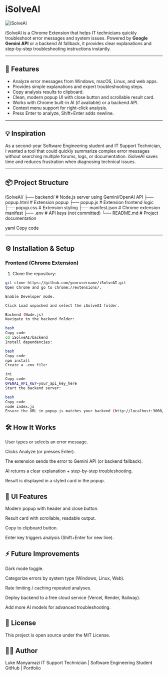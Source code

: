 # iSolveAI

![iSolveAI](https://img.shields.io/badge/iSolveAI-IT%20Support%20Assistant-blue)

iSolveAI is a Chrome Extension that helps IT technicians quickly troubleshoot error messages and system issues. Powered by **Google Gemini API** or a backend AI fallback, it provides clear explanations and step-by-step troubleshooting instructions instantly.

---

## 🚀 Features

- Analyze error messages from Windows, macOS, Linux, and web apps.
- Provides simple explanations and expert troubleshooting steps.
- Copy analysis results to clipboard.
- Clean, modern popup UI with close button and scrollable result card.
- Works with Chrome built-in AI (if available) or a backend API.
- Context menu support for right-click analysis.
- Press Enter to analyze, Shift+Enter adds newline.

---

## 💡 Inspiration

As a second-year Software Engineering student and IT Support Technician, I wanted a tool that could quickly summarize complex error messages without searching multiple forums, logs, or documentation. iSolveAI saves time and reduces frustration when diagnosing technical issues.

---

## 📦 Project Structure

iSolveAI/
├── backend/ # Node.js server using Gemini/OpenAI API
├── popup.html # Extension popup
├── popup.js # Extension frontend logic
├── popup.css # Extension styling
├── manifest.json # Chrome extension manifest
├── .env # API keys (not committed)
└── README.md # Project documentation

yaml
Copy code

---

## ⚙️ Installation & Setup

### Frontend (Chrome Extension)
1. Clone the repository:
```bash
git clone https://github.com/yourusername/iSolveAI.git
Open Chrome and go to chrome://extensions/.

Enable Developer mode.

Click Load unpacked and select the iSolveAI folder.

Backend (Node.js)
Navigate to the backend folder:

bash
Copy code
cd iSolveAI/backend
Install dependencies:

bash
Copy code
npm install
Create a .env file:

ini
Copy code
OPENAI_API_KEY=your_api_key_here
Start the backend server:

bash
Copy code
node index.js
Ensure the URL in popup.js matches your backend (http://localhost:3000/analyze).
```
## 🛠 How It Works
User types or selects an error message.

Clicks Analyze (or presses Enter).

The extension sends the error to Gemini API (or backend fallback).

AI returns a clear explanation + step-by-step troubleshooting.

Result is displayed in a styled card in the popup.

## 🎨 UI Features
Modern popup with header and close button.

Result card with scrollable, readable output.

Copy to clipboard button.

Enter key triggers analysis (Shift+Enter for new line).

## ⚡ Future Improvements
Dark mode toggle.

Categorize errors by system type (Windows, Linux, Web).

Rate limiting / caching repeated analyses.

Deploy backend to a free cloud service (Vercel, Render, Railway).

Add more AI models for advanced troubleshooting.

## 📜 License
This project is open source under the MIT License.

## 👨‍💻 Author
Luke Manyamazi
IT Support Technician | Software Engineering Student
GitHub | Portfolio
